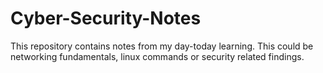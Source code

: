 # Cyber-Security-Notes
This repository contains notes from my day-today learning. This could be networking fundamentals, linux commands or security related findings. 

